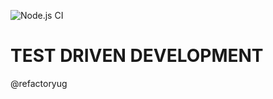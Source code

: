 ![Node.js CI](https://github.com/kaggwachristopher/TDD/workflows/Node.js%20CI/badge.svg)
# TEST DRIVEN DEVELOPMENT
@refactoryug
